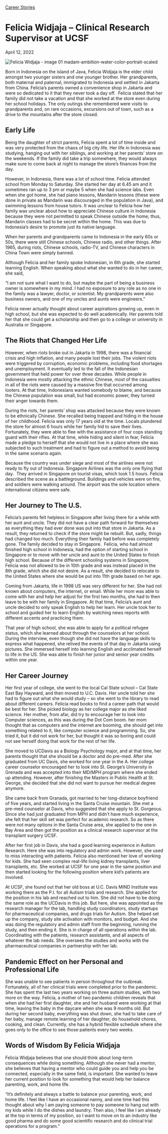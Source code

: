 [//]: # (title: Felicia Widjaja –Clinical Research Supervisor at UCSF)

[//]: # (main_image: https://madamambition.com/wp-content/uploads/2022/12/Felicia-Widjaja-image-01-madam-ambition-water-color-portrait-scaled-1.jpg)

[Career Stories](https://madamambition.com/category/career-stories/)

Felicia Widjaja – Clinical Research Supervisor at UCSF
======================================================

April 12, 2022

![](https://madamambition.com/wp-content/uploads/2022/12/Felicia-Widjaja-image-01-madam-ambition-water-color-portrait-scaled-1.jpg "Felicia Widjaja - image 01 madam-ambition-water-color-portrait-scaled")

Born in Indonesia on the island of Java, Felicia Widjaja is the elder child amongst two younger sisters and one younger brother. Her grandparents, both maternal and paternal, immigrated to Indonesia and settled in Jakarta from China. Felicia’s parents owned a convenience shop in Jakarta and were so dedicated to it that they never took a day off.  Felicia stated that her family did not take a vacation and that she worked at the store even during her school holidays. The only outings she remembered were visits to grandparents and, on rare occasions, excursions out of town, such as a drive to the mountains after the store closed.

Early Life
----------

Being the daughter of strict parents, Felicia spent a lot of time inside and was very protected from the chaos of big city life. Her life in Indonesia was studying, hanging out with her siblings, and working at her parents’ store on the weekends. If the family did take a trip somewhere, they would always make sure to come back at night to manage the store’s finances from the day.

However, in Indonesia, there was a lot of school time. Felicia attended school from Monday to Saturday. She started her day at 6.45 am and it sometimes ran up to 3 pm or maybe 5 when she had science labs. Even when she got home, she had piano lessons, Mandarin lessons (these were done in private as Mandarin was discouraged in the population in Java), and swimming lessons from house tutors. It was unclear to Felicia how her  family was unclear about how to appreciate Chinese culture in Indonesia because they were not permitted to speak Chinese outside the home; thus, Mandarin classes had to be secret within the home. This was due to Indonesia’s desire to promote just its native language.

When her parents and grandparents came to Indonesia in the early 60s or 50s, there were still Chinese schools, Chinese radio, and other things. After 1965, during riots, Chinese schools, radio-TV, and Chinese characters in China Town were simply banned.

Although Felicia and her family spoke Indonesian, in 6th grade, she started learning English. When speaking about what she wanted to do in her career, she said,

“I am not sure what I want to do, but maybe the part of being a business owner is somewhere in my mind. I had no exposure to any role as no one in the family was a lawyer, doctor, or scientist. My grandparents were also business owners, and one of my uncles and aunts were engineers.”

Felicia never actually thought about career aspirations growing up, even in high school, but she was expected to do well academically. Her parents told her that she could get a scholarship and then go to a college or university in Australia or Singapore.

The Riots that Changed Her Life
-------------------------------

However, when riots broke out in Jakarta in 1998, there was a financial crisis and high inflation, and many people lost their jobs. The violent riots were triggered by corruption, economic problems, including food shortages and unemployment. It eventually led to the fall of the Indonesian government that held power for over three decades. While people in Indonesia were mostly attacking the ethnic Chinese, most of the casualties in all of the riots were caused by a massive fire that occurred among looters. At that time, Indonesians wanted somebody to blame, and because the Chinese population was small, but had economic power, they turned their anger towards them.

During the riots, her parents’ shop was attacked because they were known to be ethnically Chinese. She recalled being trapped and hiding in the house of her childhood. Felicia was only 17 years old at the time. Locals plundered the store for almost 6 hours while her family hid to save their lives. Fortunately, they were able to flee with the assistance of four cops standing guard with their rifles. At that time, while hiding and silent in fear, Felicia made a pledge to herself that she would not live in a place where she was subjected to such treatment and had to figure out a method to avoid being in the same scenario again.

Because the country was under siege and most of the airlines were not ready to fly out of Indonesia. Singapore Airlines was the only one flying that day.  They arrived in Singapore on tourist visas, which took 1.5 hours. Felicia described the scene as a battleground. Buildings and vehicles were on fire, and soldiers were walking around. The airport was the sole location where international citizens were safe.

Her Journey to The U.S.
-----------------------

Felicia’s parents felt helpless in Singapore after living there for a while with her aunt and uncle. They did not have a clear path forward for themselves as everything they had ever done was put into that store in Jakarta. As a result, they returned to check if the store might be rebuilt. But, sadly, things had changed too much. Everything their family had before was completely gone. The family decided to stay in Singapore.  Felicia, who had almost finished high school in Indonesia, had the option of starting school in Singapore or to move with her uncle and aunt to the United States to finish high school. Because of the different schooling systems in Singapore, Felicia was not allowed to be in 10th grade and was instead placed in the 8th grade, which she did not desire. As a result, she decided to relocate to the United States where she would be put into 11th grade based on her age.

Coming from Jakarta, life in 1998 US was very different for her. She had not known about computers, the internet, or email. While her mom was able to come with her and help her adjust for the first two months, she had to then leave to be with her family in Singapore. At that time, Felicia’s aunt and uncle decided to only speak English to help her learn. Her uncle took her to school and guided her to learn English by watching news reports with different accents and practicing them.

That year of high school, she was able to apply for a political refugee status, which she learned about through the counselors at her school. During the interview, even though she did not have the language skills to express what happened, she relived the events of that day in Jakarta using pictures. She immersed herself into learning English and acclimated herself to life in the US. She was able to finish her junior and senior year credits within one year.

Her Career Journey
------------------

Her first year of college, she went to the local Cal State school – Cal State East Bay Hayward, and then moved to U.C. Davis. Her uncle told her she had to figure out what she would study – so she went to the library to read about different careers. Felicia read books to find a career path that would be best for her. She picked biology as her college major as she liked science. Her mother, from afar, did try to encourage her to look into Computer sciences, as this was during the Dot Com boom. her mom thought that as computers and the internet are booming, she should get into something related to it, like computer science and programming. So, she tried it, but it did not work for her, but thought it was so boring and could not see herself doing that work for the rest of her life.

She moved to UCDavis as a Biology Psychology major, and at that time, her parents thought that she should be a doctor and do pre-med. After she graduated from UC Davis, she worked for one year in the A. Her college career counselor encouraged her to look into St. George’s University in Grenada and was accepted into their MD/MPH program where she ended up attending. However, after finishing the Masters in Public Health at St. George, she decided that she did not want to pursue her medical degree anymore.

She came back from Granada, got married to her long-distance boyfriend of five years, and started living in the Santa Cruise mountain. She met a pre-med counselor at Davis, who suggested that she apply to St. Gorgeous. Since she had just graduated from MPH and didn’t have much experience, she felt that her skill set was perfect for academic research. So as there were not many options in the Santa Cruise area, she applied to the one in Bay Area and then got the position as a clinical research supervisor at the transplant surgery UCSF.

After her first job in Davis, she had a good learning experience in Autism Research. Here she was into regulatory and admin work. However, she used to miss interacting with patients. Felicia also mentioned her love of working for kids. She had seen complex real-life living kidney transplants, liver transplants, etc. She worked at UCSF for one year in the same position and then started looking for the following position where kid’s patients are involved.

At UCSF, she found out that her old boss at U.C. Davis MIND Institute was working there as the P.I. for all Autism trials and research. She applied for the position in his lab and reached out to him. She did not have to be doing the same role as the UCDavis in this job. But here, she was appointed as the research manager for the lab, handling study coordinators, study startups for pharmaceutical companies, and drugs trials for Autism. She helped set up the company, study site activation with monitors, and budget. And she was doing the regulatory and admin staff from the beginning, running the study, and then ending it. She is in charge of all operations within the lab. Coordinating with the patients, research assistants, and all aspects of whatever the lab needs. She oversees the studies and works with the pharmaceutical companies in partnership with her lab.

Pandemic Effect on her Personal and Professional Life
-----------------------------------------------------

She was unable to see patients in person throughout the outbreak. Fortunately, all of her clinical trials were completed prior to the pandemic. She has spent the last two years working on three autism studies, with two more on the way. Felicia, a mother of two pandemic children reveals that when she had her first daughter, she and her husband were working at that time, leaving the baby in the daycare when she was 9 months old. But during her second baby, everything was shut down, she had to take care of her baby, manage remote learning of her daughter, do household chores, cooking, and clean. Currently, she has a hybrid flexible schedule where she goes only to the office to see those patients every two weeks.

Words of Wisdom By Felicia Widjaja
----------------------------------

Felicia Widjaja believes that one should think about long-term consequences while doing something. Although she never had a mentor, she believes that having a mentor who could guide you and help you be connected, especially in the same field, is important. She wanted to leave her current position to look for something that would help her balance parenting, work, and home life.

“It’s definitely and always a battle to balance your parenting, work, and home life. I feel like I have an occasional nanny, and one time had this thought about why I am paying someone to pay someone to hang out with my kids while I do the dishes and laundry. Then also, I feel like I am already at the top in terms of my position, so I want to move on to an industry like good pharma and do some good scientific research and do clinical trial operations for a program.”